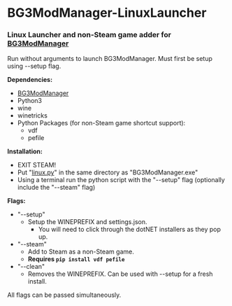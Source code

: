 # BG3ModManager-LinuxLauncher
### Linux Launcher and non-Steam game adder for [BG3ModManager](https://github.com/LaughingLeader/BG3ModManager)

Run without arguments to launch BG3ModManager. Must first be setup using --setup flag.

**Dependencies:**
 - [BG3ModManager](https://github.com/LaughingLeader/BG3ModManager)
 - Python3
 - wine
 - winetricks
 - Python Packages (for non-Steam game shortcut support):
     - vdf
     - pefile

**Installation:**
 - EXIT STEAM!
 - Put "[linux.py](https://raw.githubusercontent.com/Kuuchuu/BG3ModManager-LinuxLauncher/main/linux.py)" in the same directory as "BG3ModManager.exe"
 - Using a terminal run the python script with the "--setup" flag (optionally include the "--steam" flag)

**Flags:**

 - "--setup"
     - Setup the WINEPREFIX and settings.json.
       - You will need to click through the dotNET installers as they pop up.
 - "--steam"
     - Add to Steam as a non-Steam game.
     - **Requires `pip install vdf pefile`**
 - "--clean"
     - Removes the WINEPREFIX. Can be used with --setup for a fresh install.

All flags can be passed simultaneously.